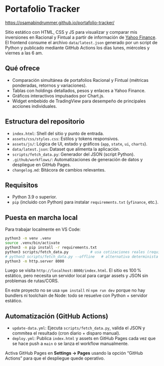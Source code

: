 # Portafolio Tracker

https://osamabindrummer.github.io/portafolio-tracker/

Sitio estático con HTML, CSS y JS para visualizar y comparar mis inversiones en Racional y Fintual a partir de información de [Yahoo Finance](https://finance.yahoo.com/). El frontend consume el archivo `data/latest.json` generado por un script de Python y publicado mediante GitHub Actions los días lunes, miércoles y viernes a las 6 am.

## Qué ofrece

- Comparación simultánea de portafolios Racional y Fintual (métricas ponderadas, retornos y variaciones).
- Tablas con holdings detallados, pesos y enlaces a Yahoo Finance.
- Gráficos interactivos impulsados por Chart.js.
- Widget embebido de TradingView para desempeño de principales acciones individuales.

## Estructura del repositorio

- `index.html`: Shell del sitio y punto de entrada.
- `assets/css/styles.css`: Estilos y tokens responsivos.
- `assets/js/`: Lógica de UI, estado y gráficos (`app`, `state`, `ui`, `charts`).
- `data/latest.json`: Dataset que alimenta la aplicación.
- `scripts/fetch_data.py`: Generador del JSON (script Python).
- `.github/workflows/`: Automatizaciones de generación de datos y despliegue en GitHub Pages.
- `changelog.md`: Bitácora de cambios relevantes.

## Requisitos

- Python 3.9 o superior.
- `pip` (incluido con Python) para instalar `requirements.txt` (`yfinance`, etc.).

## Puesta en marcha local

Para trabajar localmente en VS Code:

```bash
python3 -m venv .venv
source .venv/bin/activate
python3 -m pip install -r requirements.txt
python3 scripts/fetch_data.py          # usa cotizaciones reales (requiere internet)
# python3 scripts/fetch_data.py --offline   # alternativa determinista sin red (datos inventados)
python3 -m http.server 8000
```

Luego se visita `http://localhost:8000/index.html`. El sitio es 100 % estático, pero necesita un servidor local para cargar assets y JSON sin problemas de rutas/CORS.

En este proyecto no se usa `npm install` ni `npm run dev` porque no hay bundlers ni toolchain de Node: todo se resuelve con Python + servidor estático.

## Automatización (GitHub Actions)

- `update-data.yml`: Ejecuta `scripts/fetch_data.py`, valida el JSON y commitea el resultado (cron diario + disparo manual).
- `deploy.yml`: Publica `index.html` y assets en GitHub Pages cada vez que se hace push a `main` o se lanza el workflow manualmente.

Activa GitHub Pages en **Settings → Pages** usando la opción “GitHub Actions” para que el despliegue quede operativo.
